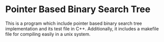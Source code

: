 # Pointer Based Binary Search Tree
This is a program which include pointer based binary search tree implementation and its test file in C++. Additionally, it includes a makefile file for compiling easily in a unix system. 
